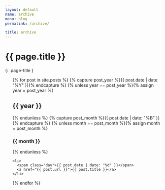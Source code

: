 ```yaml
---
layout: default
name: archive
menu: blog
permalink: /archive/

title: archive
---
```


# {{ page.title }}
{: .page-title }

<ul>
  {% for post in site.posts %}
    {% capture post_year %}{{ post.date | date: "%Y" }}{% endcapture %}
    {% unless year == post_year %}{% assign year = post_year %}<a name="y{{ year }}"></a><h2>{{ year }}</h2>{% endunless %}
    {% capture post_month %}{{ post.date | date: "%B" }}{% endcapture %}
    {% unless month == post_month %}{% assign month = post_month %}<a name="{{ month | downcase }}{{ year }}"></a><h3>{{ month }}</h3>{% endunless %}

    <li>
      <span class="day">{{ post.date | date: "%d" }}</span>
      <a href="{{ post.url }}">{{ post.title }}</a>
    </li>
  {% endfor %}
</ul>
